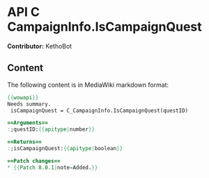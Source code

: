 # API C CampaignInfo.IsCampaignQuest

**Contributor:** KethoBot

## Content

The following content is in MediaWiki markdown format:

```mediawiki
{{wowapi}}
Needs summary.
 isCampaignQuest = C_CampaignInfo.IsCampaignQuest(questID)

==Arguments==
:;questID:{{apitype|number}}

==Returns==
:;isCampaignQuest:{{apitype|boolean}}

==Patch changes==
* {{Patch 8.0.1|note=Added.}}
```